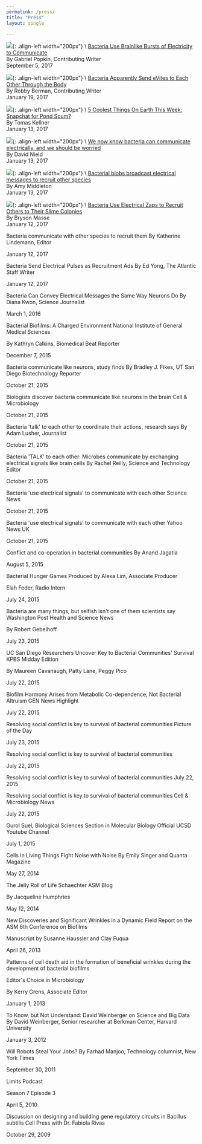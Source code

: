 ```yaml
---
permalink: /press/
title: "Press"
layout: single

---
```

![](/assets/images/press/quanta.png){: .align-left width="200px"} \\ 
[Bacteria Use Brainlike Bursts of Electricity to Communicate](https://www.quantamagazine.org/bacteria-use-brainlike-bursts-of-electricity-to-communicate-20170905)  
By Gabriel Popkin, Contributing Writer  
September 5, 2017
       	

![](/assets/images/press/bigthink.png){: .align-left width="200px"} \\ 
[Bacteria Apparently Send eVites to Each Other Through the Body](http://bigthink.com/robby-berman/bacteria-apparently-send-evites-to-each-other-throughout-the-body)  
By Robby Berman, Contributing Writer  
January 19, 2017


![](/assets/images/press/GEreports.jpg){: .align-left width="200px"} \\
[5 Coolest Things On Earth This Week: Snapchat for Pond Scum?](http://www.gereports.com/5-coolest-things-earth-week/)  
By Tomas Kellner  
January 13, 2017  


![](/assets/images/press/sciencealert.jpg){: .align-left width="200px"}  \\
[We now know bacteria can communicate electrically, and we should be worried](http://www.sciencealert.com/bacteria-are-using-long-range-electric-signals-to-recruit-other-species)  
By David Nield  
January 13, 2017  

![](/assets/images/press/cosmos.png){: .align-left width="200px"}  \\
[Bacterial blobs broadcast electrical messages to recruit other species](https://cosmosmagazine.com/biology/bacteria-recruit-other-species-with-electronic-messages)  
By Amy Middleton  
January 13, 2017

![](/assets/images/press/motherboard.png){: .align-left width="200px"}  \\
[Bacteria Use Electrical Zaps to Recruit Others to Their Slime Colonies](https://motherboard.vice.com/en_us/article/bacteria-use-electrical-zaps-to-recruit-other-microbes-to-slime-colonies)  
By Bryson Masse  
January 12, 2017


Bacteria communicate with other species to recruit them
By Katherine Lindemann, Editor

January 12, 2017

Bacteria Send Electrical Pulses as Recruitment Ads
By Ed Yong, The Atlantic Staff Writer

January 12, 2017


Bacteria Can Convey Electrical Messages the Same Way Neurons Do
By Diana Kwon, Science Journalist

March 1, 2016


Bacterial Biofilms: A Charged Environment
National Institute of General Medical Sciences

By Kathryn Calkins, Biomedical Beat Reporter

December 7, 2015



Bacteria communicate like neurons, study finds
By Bradley J. Fikes, UT San Diego Biotechnology Reporter

October 21, 2015


Biologists discover bacteria communicate like neurons in the brain
Cell & Microbiology

October 21, 2015


Bacteria 'talk' to each other to coordinate their actions, research says
By Adam Lusher, Journalist

October 21, 2015


Bacteria 'TALK' to each other: Microbes communicate by exchanging electrical signals like brain cells
By Rachel Reilly, Science and Technology Editor

October 21, 2015


Bacteria 'use electrical signals' to communicate with each other
Science News

October 21, 2015


Bacteria 'use electrical signals' to communicate with each other
Yahoo News UK

October 21, 2015



Conflict and co-operation in bacterial communities
By Anand Jagatia

August 5, 2015


Bacterial Hunger Games
Produced by Alexa Lim, Associate Producer


Elah Feder, Radio Intern

July 24, 2015


Bacteria are many things, but selfish isn't one of them scientists say
Washington Post Health and Science News 

By Robert Gebelhoff

July 23, 2015



UC San Diego Researchers Uncover Key to Bacterial Communities' Survival
KPBS Midday Edition

By Maureen Cavanaugh, Patty Lane, Peggy Pico

July 22, 2015



Biofilm Harmony Arises from Metabolic Co-dependence, Not Bacterial Altruism
GEN News Highlight

July 22, 2015



Resolving social conflict is key to survival of bacterial communities
Picture of the Day

July 23, 2015


Resolving social conflict is key to survival of bacterial communities

July 22, 2015

Resolving social conflict is key to survival of bacterial communities
July 22, 2015


Resolving social conflict is key to survival of bacterial communities
Cell & Microbiology News

July 22, 2015



Gurol Suel, Biological Sciences Section in Molecular Biology
Official UCSD Youtube Channel

July 1, 2015


Cells in Living Things Fight Noise with Noise
By Emily Singer and Quanta Magazine

May 27, 2014

The Jelly Roll of Life
Schaechter ASM Blog

By Jacqueline Humphries

May 12, 2014

New Discoveries and Significant Wrinkles in a Dynamic Field
Report on the ASM 6th Conference on Biofilms

Manuscript by Susanne Haussler and Clay Fuqua

April 26, 2013


Patterns of cell death aid in the formation of beneficial wrinkles during the development of bacterial biofilms

Editor's Choice in Microbiology

By Kerry Grens, Associate Editor

January 1, 2013

To Know, but Not Understand: David Weinberger on Science and Big Data
By David Weinberger, Senior researcher at Berkman Center, Harvard University

January 3, 2012


Will Robots Steal Your Jobs?
By Farhad Manjoo, Technology columnist, New York Times

September 30, 2011

Limits
Podcast

Season 7 Episode 3

April 5, 2010


Discussion on designing and building gene regulatory circuits in Bacillus subtilis
Cell Press with Dr. Fabiola Rivas

October 29, 2009